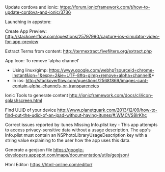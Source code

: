 Update cordova and ionic: https://forum.ionicframework.com/t/how-to-update-cordova-and-ionic/3736


Launching in appstore:

Create App Preview:
http://stackoverflow.com/questions/25797990/capture-ios-simulator-video-for-app-preview

Extract Terms from content:
http://termextract.fivefilters.org/extract.php

App Icon:
To remove 'alpha channel'
- Using linux/gimp: https://www.google.com/webhp?sourceid=chrome-instant&ion=1&espv=2&ie=UTF-8#q=gimp+remove+alpha+channel&*
- In ios: http://stackoverflow.com/questions/25681869/images-cant-contain-alpha-channels-or-transparencies

Ionic Tools to generate content
http://ionicframework.com/docs/cli/icon-splashscreen.html

Find UUID of your device
http://www.planetquark.com/2013/12/09/how-to-find-out-the-udid-of-an-ipad-without-having-itunes/#.WMCVS8IrKhc

Correct issues reported by itunes
Missing Info.plist key - This app attempts to access privacy-sensitive data without a usage description. The app's Info.plist must contain an NSPhotoLibraryUsageDescription key with a string value explaining to the user how the app uses this data.

Generate a geojson file
https://google-developers.appspot.com/maps/documentation/utils/geojson/


Html Editor:
https://html-online.com/editor/
